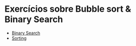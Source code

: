 # Exercícios sobre Bubble sort & Binary Search

* [Binary Search](https://www.codingame.com/training/medium/shadows-of-the-knight-episode-1)
* [Sorting](https://www.codingame.com/training/easy/the-descent)
